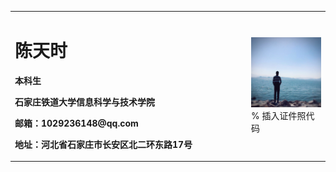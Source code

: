 <table border="0">
  <tr>
    <td width="75%">
      <h1>陈天时</h1>
      <p><b>本科生</b></p>
      <p><b>石家庄铁道大学信息科学与技术学院</b></p>
      <p><b>邮箱：1029236148@qq.com</b></p>
      <p><b>地址：河北省石家庄市长安区北二环东路17号</b></p>
    </td>
    <td width="25%">
      <img src="/chentianshi.jpg" width="100%">      % 插入证件照代码
    </td>
  </tr>
</table>
